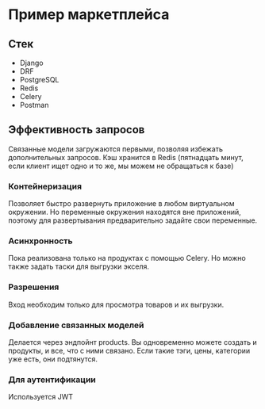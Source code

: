 # Пример маркетплейса

## Стек

- Django
- DRF
- PostgreSQL
- Redis
- Celery
- Postman

## Эффективность запросов

Связанные модели загружаются первыми, позволяя избежать дополнительных запросов.
Кэш хранится в Redis (пятнадцать минут, если клиент ищет одно и то же, мы можем не обращаться к базе)

### Контейнеризация

Позволяет быстро развернуть приложение в любом виртуальном окружении. Но переменные окружения находятся вне приложений, поэтому для развертывания предварительно задайте свои переменные.

### Асинхронность

Пока реализована только на продуктах с помощью Celery. Но можно также задать таски для выгрузки экселя.

### Разрешения

Вход необходим только для просмотра товаров и их выгрузки.

### Добавление связанных моделей

Делается через эндпойнт products. Вы одновременно можете создать и продукты, и все, что с ними связано. Если такие тэги, цены, категории уже есть, они подтянутся.

### Для аутентификации

Используется JWT